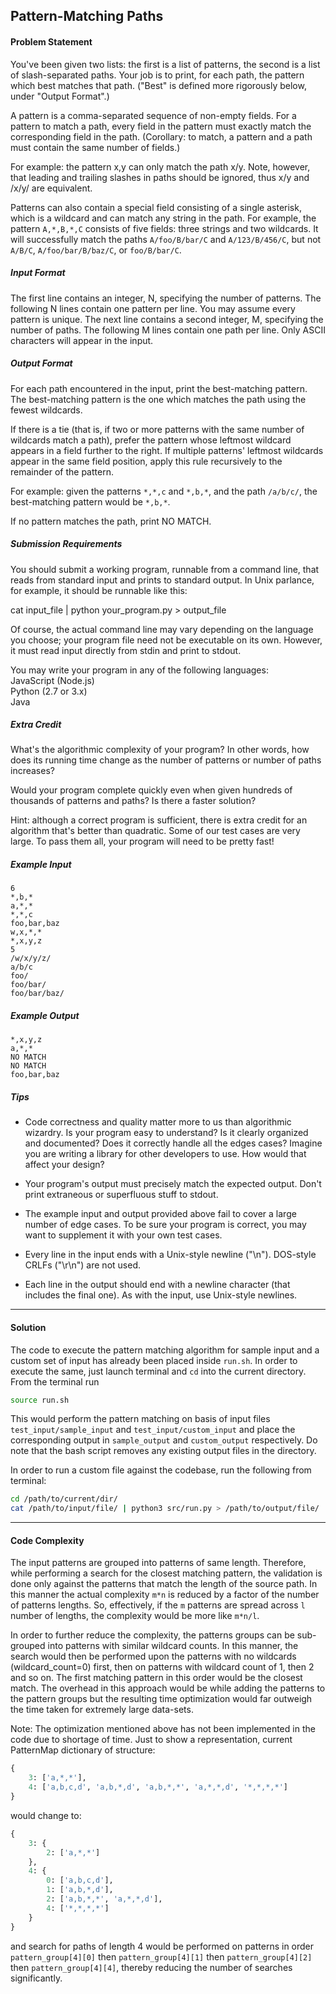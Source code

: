 ## Pattern-Matching Paths 


#### Problem Statement 

You've been given two lists: the first is a list of patterns, the second 
is a list of slash-separated paths. Your job is to print, for each path, 
the pattern which best matches that path. ("Best" is defined more 
rigorously below, under "Output Format".) 

A pattern is a comma-separated sequence of non-empty fields. For a 
pattern to match a path, every field in the pattern must exactly match 
the corresponding field in the path. (Corollary: to match, a pattern and 
a path must contain the same number of fields.) 

For example: the pattern x,y can only match the path x/y. Note, however, that leading and trailing slashes in paths should be ignored, thus x/y and /x/y/ are equivalent. 

Patterns can also contain a special field consisting of a single 
asterisk, which is a wildcard and can match any string in the path. 
For example, the pattern `A,*,B,*,C` consists of five fields: three 
strings and two wildcards. It will successfully match the paths 
`A/foo/B/bar/C` and `A/123/B/456/C`, but not `A/B/C`, 
`A/foo/bar/B/baz/C`, or `foo/B/bar/C`. 

##### Input Format 

The first line contains an integer, N, specifying the number of 
patterns. The following N lines contain one pattern per line. You may 
assume every pattern is unique. The next line contains a second integer, 
M, specifying the number of paths. The following M lines contain one 
path per line. Only ASCII characters will appear in the input. 

##### Output Format 

For each path encountered in the input, print the best-matching 
pattern. The best-matching pattern is the one which matches the path 
using the fewest wildcards. 

If there is a tie (that is, if two or more patterns with the same number 
of wildcards match a path), prefer the pattern whose leftmost wildcard 
appears in a field further to the right. If multiple patterns' leftmost 
wildcards appear in the same field position, apply this rule recursively 
to the remainder of the pattern. 

For example: given the patterns `*,*,c` and `*,b,*`, and the path 
`/a/b/c/`, the best-matching pattern would be `*,b,*`. 

If no pattern matches the path, print NO MATCH. 

##### Submission Requirements 

You should submit a working program, runnable from a command line, that 
reads from standard input and prints to standard output. In Unix 
parlance, for example, it should be runnable like this: 

cat input_file | python your_program.py > output_file 

Of course, the actual command line may vary depending on the language 
you choose; your program file need not be executable on its own. 
However, it must read input directly from stdin and print to stdout. 

You may write your program in any of the following languages:  
JavaScript (Node.js)  
Python (2.7 or 3.x)  
Java

##### Extra Credit 
What's the algorithmic complexity of your program? In other words, how 
does its running time change as the number of patterns or number of 
paths increases? 

Would your program complete quickly even when given hundreds of 
thousands of patterns and paths? Is there a faster solution? 

Hint: although a correct program is sufficient, there is extra credit 
for an algorithm that's better than quadratic. Some of our test cases 
are very large. To pass them all, your program will need to be pretty 
fast! 

##### Example Input 

```
6  
*,b,*   
a,*,*  
*,*,c  
foo,bar,baz   
w,x,*,*  
*,x,y,z  
5  
/w/x/y/z/   
a/b/c  
foo/  
foo/bar/   
foo/bar/baz/   
```
##### Example Output 
```
*,x,y,z   
a,*,*  
NO MATCH   
NO MATCH  
foo,bar,baz 
```

##### Tips 

- Code correctness and quality matter more to us than algorithmic wizardry. Is your program easy to understand? Is it clearly organized and documented? Does it correctly handle all the edges cases? Imagine you are writing a library for other developers to use. How would that affect your design? 

- Your program's output must precisely match the expected output. Don't print extraneous or superfluous stuff to stdout. 

- The example input and output provided above fail to cover a large number of edge cases. To be sure your program is correct, you may want to supplement it with your own test cases. 

- Every line in the input ends with a Unix-style newline ("\n"). DOS-style CRLFs ("\r\n") are not used. 

- Each line in the output should end with a newline character (that includes the final one). As with the input, use Unix-style newlines.

---

#### Solution
The code to execute the pattern matching algorithm for sample input and a custom set of input has already been placed 
inside `run.sh`. In order to execute the same, just launch terminal and `cd` into the current directory.
From the terminal run
```bash
source run.sh
```
This would perform the pattern matching on basis of input files `test_input/sample_input` and `test_input/custom_input` 
and place the corresponding output in `sample_output` and `custom_output` respectively.
Do note that the bash script removes any existing output files in the directory.

In order to run a custom file against the codebase, run the following from terminal:
```bash
cd /path/to/current/dir/
cat /path/to/input/file/ | python3 src/run.py > /path/to/output/file/
```

---

#### Code Complexity
The input patterns are grouped into patterns of same length. Therefore, while performing a search
for the closest matching pattern, the validation is done only against the patterns that match the length of the source
path. In this manner the actual complexity `m*n` is reduced by a factor of the number of patterns lengths.
So, effectively, if the `m` patterns are spread across `l` number of lengths, the complexity would be more like `m*n/l`.

In order to further reduce the complexity, the patterns groups can be sub-grouped into patterns with similar wildcard
 counts. In this manner, the search would then be performed upon the patterns with no wildcards (wildcard_count=0)
 first, then on patterns with wildcard count of 1, then 2 and so on. The first matching pattern in this order would be 
 the closest match. The overhead in this approach would be while adding the patterns to the pattern groups but the 
 resulting time optimization would far outweigh the time taken for extremely large data-sets.

Note: The optimization mentioned above has not been implemented in the code due to shortage of time.
Just to show a representation, current PatternMap dictionary of structure:
```python
{
    3: ['a,*,*'],
    4: ['a,b,c,d', 'a,b,*,d', 'a,b,*,*', 'a,*,*,d', '*,*,*,*']
}
```
would change to:
```python
{
    3: {
        2: ['a,*,*']
    },
    4: {
        0: ['a,b,c,d'],
        1: ['a,b,*,d'],
        2: ['a,b,*,*', 'a,*,*,d'],
        4: ['*,*,*,*']
    }
}
```
and search for paths of length 4 would be performed on patterns in order `pattern_group[4][0]` 
then `pattern_group[4][1]`
then `pattern_group[4][2]`
then `pattern_group[4][4]`, thereby reducing the number of searches significantly.


